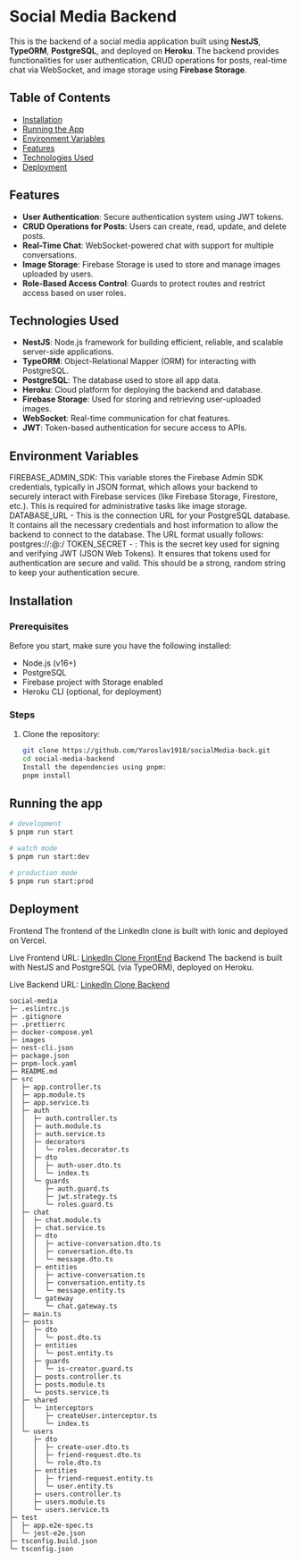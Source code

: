 # Social Media Backend

This is the backend of a social media application built using **NestJS**, **TypeORM**, **PostgreSQL**, and deployed on **Heroku**. The backend provides functionalities for user authentication, CRUD operations for posts, real-time chat via WebSocket, and image storage using **Firebase Storage**.
## Table of Contents

- [Installation](#installation)
- [Running the App](#running-the-app)
- [Environment Variables](#environment-variables)
- [Features](#features)
- [Technologies Used](#technologies-used)
- [Deployment](#deployment)

## Features

- **User Authentication**: Secure authentication system using JWT tokens.
- **CRUD Operations for Posts**: Users can create, read, update, and delete posts.
- **Real-Time Chat**: WebSocket-powered chat with support for multiple conversations.
- **Image Storage**: Firebase Storage is used to store and manage images uploaded by users.
- **Role-Based Access Control**: Guards to protect routes and restrict access based on user roles.

## Technologies Used

- **NestJS**: Node.js framework for building efficient, reliable, and scalable server-side applications.
- **TypeORM**: Object-Relational Mapper (ORM) for interacting with PostgreSQL.
- **PostgreSQL**: The database used to store all app data.
- **Heroku**: Cloud platform for deploying the backend and database.
- **Firebase Storage**: Used for storing and retrieving user-uploaded images.
- **WebSocket**: Real-time communication for chat features.
- **JWT**: Token-based authentication for secure access to APIs.

## Environment Variables
FIREBASE_ADMIN_SDK: This variable stores the Firebase Admin SDK credentials, typically in JSON format, which allows your backend to securely interact with Firebase services (like Firebase Storage, Firestore, etc.). This is required for administrative tasks like image storage.
DATABASE_URL - This is the connection URL for your PostgreSQL database. It contains all the necessary credentials and host information to allow the backend to connect to the database. The URL format usually follows:  postgres://<username>:<password>@<host>:<port>/<database>
TOKEN_SECRET - : This is the secret key used for signing and verifying JWT (JSON Web Tokens). It ensures that tokens used for authentication are secure and valid. This should be a strong, random string to keep your authentication secure.

## Installation

### Prerequisites

Before you start, make sure you have the following installed:

- Node.js (v16+)
- PostgreSQL
- Firebase project with Storage enabled
- Heroku CLI (optional, for deployment)

### Steps

1. Clone the repository:

   ```bash
   git clone https://github.com/Yaroslav1918/socialMedia-back.git
   cd social-media-backend
   Install the dependencies using pnpm:
   pnpm install

## Running the app

```bash
# development
$ pnpm run start

# watch mode
$ pnpm run start:dev

# production mode
$ pnpm run start:prod
```
## Deployment
Frontend
The frontend of the LinkedIn clone is built with Ionic and deployed on Vercel.

Live Frontend URL: [LinkedIn Clone FrontEnd](https://social-media-front-tmlm.vercel.app/home)
Backend
The backend is built with NestJS and PostgreSQL (via TypeORM), deployed on Heroku.

Live Backend URL: [LinkedIn Clone Backend](https://social-media-web-345f246ea60b.herokuapp.com/api)

```
social-media
├─ .eslintrc.js
├─ .gitignore
├─ .prettierrc
├─ docker-compose.yml
├─ images
├─ nest-cli.json
├─ package.json
├─ pnpm-lock.yaml
├─ README.md
├─ src
│  ├─ app.controller.ts
│  ├─ app.module.ts
│  ├─ app.service.ts
│  ├─ auth
│  │  ├─ auth.controller.ts
│  │  ├─ auth.module.ts
│  │  ├─ auth.service.ts
│  │  ├─ decorators
│  │  │  └─ roles.decorator.ts
│  │  ├─ dto
│  │  │  ├─ auth-user.dto.ts
│  │  │  └─ index.ts
│  │  └─ guards
│  │     ├─ auth.guard.ts
│  │     ├─ jwt.strategy.ts
│  │     └─ roles.guard.ts
│  ├─ chat
│  │  ├─ chat.module.ts
│  │  ├─ chat.service.ts
│  │  ├─ dto
│  │  │  ├─ active-conversation.dto.ts
│  │  │  ├─ conversation.dto.ts
│  │  │  └─ message.dto.ts
│  │  ├─ entities
│  │  │  ├─ active-conversation.ts
│  │  │  ├─ conversation.entity.ts
│  │  │  └─ message.entity.ts
│  │  └─ gateway
│  │     └─ chat.gateway.ts
│  ├─ main.ts
│  ├─ posts
│  │  ├─ dto
│  │  │  └─ post.dto.ts
│  │  ├─ entities
│  │  │  └─ post.entity.ts
│  │  ├─ guards
│  │  │  └─ is-creator.guard.ts
│  │  ├─ posts.controller.ts
│  │  ├─ posts.module.ts
│  │  └─ posts.service.ts
│  ├─ shared
│  │  └─ interceptors
│  │     ├─ createUser.interceptor.ts
│  │     └─ index.ts
│  └─ users
│     ├─ dto
│     │  ├─ create-user.dto.ts
│     │  ├─ friend-request.dto.ts
│     │  └─ role.dto.ts
│     ├─ entities
│     │  ├─ friend-request.entity.ts
│     │  └─ user.entity.ts
│     ├─ users.controller.ts
│     ├─ users.module.ts
│     └─ users.service.ts
├─ test
│  ├─ app.e2e-spec.ts
│  └─ jest-e2e.json
├─ tsconfig.build.json
└─ tsconfig.json

```